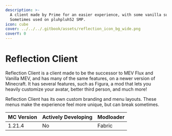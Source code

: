 ```yaml
---
description: >-
  A client made by Prime for an easier experience, with some vanilla support.
  Sometimes used on pluhpluh52 SMP.
icon: cube
cover: ../../../.gitbook/assets/reflection_icon_bg_wide.png
coverY: 0
---
```


# Reflection Client

Reflection Client is a client made to be the successor to MEV Flux and Vanilla MEV, and has many of the same features, on a newer version of Minecraft. It has several features, such as Figura, a mod that lets you heavily customize your avatar, better third person, and much more!



Reflection Client has its own custom branding and menu layouts. These menus make the experience feel more unique, but can break sometimes.



| MC Version | Actively Developing | Modloader |
| ---------- | ------------------- | --------- |
| 1.21.4     | No                  | Fabric    |
